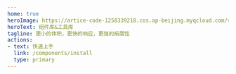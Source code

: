 ```yaml
---
home: true
heroImage: https://artice-code-1258339218.cos.ap-beijing.myqcloud.com/vuepress/element-index.png
heroText: 组件库&工具库
tagline: 更小的体积，更快的响应，更强的拓展性
actions:
- text: 快速上手
  link: /components/install
  type: primary
---
```

